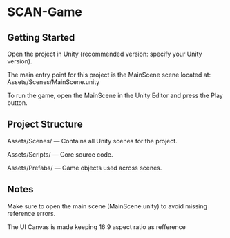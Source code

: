 # SCAN-Game

## Getting Started
Open the project in Unity (recommended version: specify your Unity version).

The main entry point for this project is the MainScene scene located at:
Assets/Scenes/MainScene.unity

To run the game, open the MainScene in the Unity Editor and press the Play button.

## Project Structure
Assets/Scenes/ — Contains all Unity scenes for the project.

Assets/Scripts/ — Core source code.

Assets/Prefabs/ — Game objects used across scenes.

## Notes
Make sure to open the main scene (MainScene.unity) to avoid missing reference errors.

The UI Canvas is made keeping 16:9 aspect ratio as refference

